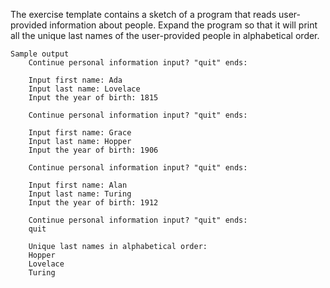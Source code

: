 The exercise template contains a sketch of a program that reads user-provided information about people. Expand the program so that it will print all the unique last names of the user-provided people in alphabetical order.

    Sample output
        Continue personal information input? "quit" ends:

        Input first name: Ada
        Input last name: Lovelace
        Input the year of birth: 1815

        Continue personal information input? "quit" ends:

        Input first name: Grace
        Input last name: Hopper
        Input the year of birth: 1906

        Continue personal information input? "quit" ends:

        Input first name: Alan
        Input last name: Turing
        Input the year of birth: 1912

        Continue personal information input? "quit" ends:
        quit

        Unique last names in alphabetical order:
        Hopper
        Lovelace
        Turing